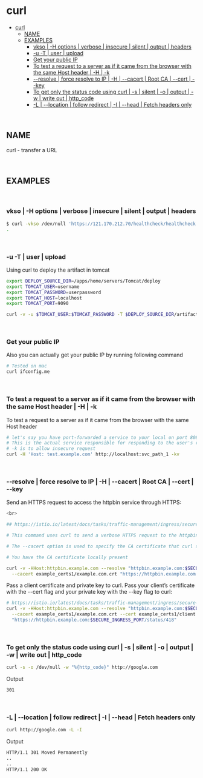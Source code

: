 # curl

- [curl](#curl)
  - [NAME](#name)
  - [EXAMPLES](#examples)
    - [vkso | -H options | verbose | insecure | silent | output | headers](#vkso---h-options--verbose--insecure--silent--output--headers)
    - [-u -T | user | upload](#-u--t--user--upload)
    - [Get your public IP](#get-your-public-ip)
    - [To test a request to a server as if it came from the browser with the same Host header | -H | -k](#to-test-a-request-to-a-server-as-if-it-came-from-the-browser-with-the-same-host-header---h---k)
    - [--resolve | force resolve to IP | -H | --cacert | Root CA | --cert | --key](#--resolve--force-resolve-to-ip---h----cacert--root-ca----cert----key)
    - [To get only the status code using curl | -s | silent | -o | output | -w | write out | http\_code](#to-get-only-the-status-code-using-curl---s--silent---o--output---w--write-out--http_code)
    - [-L | --location | follow redirect | -I | --head | Fetch headers only](#-l----location--follow-redirect---i----head--fetch-headers-only)

<br>

## NAME

curl - transfer a URL

<br>

## EXAMPLES

<br>

### vkso | -H options | verbose | insecure | silent | output | headers

```bash
$ curl -vkso /dev/null 'https://121.170.212.70/healthcheck/healthcheck.htm' -H'X-test-Debug: 1' -H'Host: test.groceries.org.com'
.
```

<br>

### -u -T | user | upload

Using curl to deploy the artifact in tomcat

```bash
export DEPLOY_SOURCE_DIR=/apps/home/servers/Tomcat/deploy
export TOMCAT_USER=username
export TOMCAT_PASSWORD=userpassword
export TOMCAT_HOST=localhost
export TOMCAT_PORT=9090

curl -v -u $TOMCAT_USER:$TOMCAT_PASSWORD -T $DEPLOY_SOURCE_DIR/artifact.war http://$TOMCAT_HOST:$TOMCAT_PORT/manager/text/deploy?path=/offer
```

<br>

### Get your public IP

Also you can actually get your public IP by running following command

```bash
# Tested on mac
curl ifconfig.me
```

<br>

### To test a request to a server as if it came from the browser with the same Host header | -H | -k

To test a request to a server as if it came from the browser with the same Host header

```bash
# let's say you have port-forwarded a service to your local on port 8080 using kubectl port-forward
# This is the actual service responsible for responding to the user's request from browser when user hits http://test.example.com/svc_path_1
# -k is to allow insecure request
curl -H 'Host: test.example.com' http://localhost:svc_path_1 -kv
```

<br>

### --resolve | force resolve to IP | -H | --cacert | Root CA | --cert | --key

Send an HTTPS request to access the httpbin service through HTTPS:

```bash
<br>

## https://istio.io/latest/docs/tasks/traffic-management/ingress/secure-ingress/#configure-a-tls-ingress-gateway-for-a-single-host

# This command uses curl to send a verbose HTTPS request to the httpbin service, specifically to the /status/418 endpoint. It manually sets the Host header to httpbin.example.com to mimic requests to this domain. The --resolve option forces curl to resolve httpbin.example.com to the specified $INGRESS_HOST IP address at the $SECURE_INGRESS_PORT, effectively directing the request to the Istio ingress gateway. The --cacert option specifies the root CA certificate (example.com.crt), allowing curl to trust the self-signed certificate used by the ingress gateway. This command is crucial for testing secure HTTPS access to services managed by Istio, ensuring the routing and SSL/TLS configuration works as expected.

# The --cacert option is used to specify the CA certificate that curl should trust, enabling it to verify the self-signed certificate presented by the server during the SSL/TLS handshake.

# You have the CA certificate locally present

curl -v -HHost:httpbin.example.com --resolve "httpbin.example.com:$SECURE_INGRESS_PORT:$INGRESS_HOST" \
  --cacert example_certs1/example.com.crt "https://httpbin.example.com:$SECURE_INGRESS_PORT/status/418"
```

Pass a client certificate and private key to curl. Pass your client’s certificate with the --cert flag and your private key with the --key flag to curl:

```bash
# https://istio.io/latest/docs/tasks/traffic-management/ingress/secure-ingress/
curl -v -HHost:httpbin.example.com --resolve "httpbin.example.com:$SECURE_INGRESS_PORT:$INGRESS_HOST" \
  --cacert example_certs1/example.com.crt --cert example_certs1/client.example.com.crt --key example_certs1/client.example.com.key \
  "https://httpbin.example.com:$SECURE_INGRESS_PORT/status/418"
```

<br>

### To get only the status code using curl | -s | silent | -o | output | -w | write out | http_code

```bash
curl -s -o /dev/null -w "%{http_code}" http://google.com
```

Output

```bash
301
```

<br>

### -L | --location | follow redirect | -I | --head | Fetch headers only

```bash
curl http://google.com -L -I
```

Output

```bash
HTTP/1.1 301 Moved Permanently
..
..
HTTP/1.1 200 OK
```
